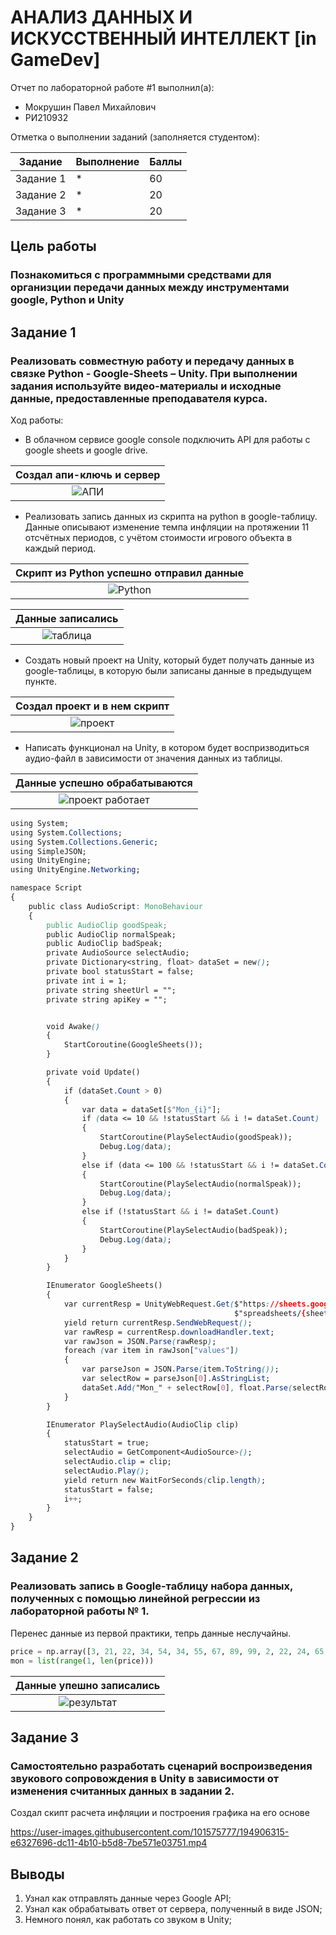 # АНАЛИЗ ДАННЫХ И ИСКУССТВЕННЫЙ ИНТЕЛЛЕКТ [in GameDev]
Отчет по лабораторной работе #1 выполнил(а):
- Мокрушин Павел Михайлович
- РИ210932

Отметка о выполнении заданий (заполняется студентом):

| Задание | Выполнение | Баллы |
| ------ | ------ | ------ |
| Задание 1 | * | 60 |
| Задание 2 | * | 20 |
| Задание 3 | * | 20 |

## Цель работы
### Познакомиться с программными средствами для организции передачи данных между инструментами google, Python и Unity

## Задание 1
### Реализовать совместную работу и передачу данных в связке Python - Google-Sheets – Unity. При выполнении задания используйте видео-материалы и исходные данные, предоставленные преподавателя курса.
Ход работы:
- В облачном сервисе google console подключить API для работы с google sheets и google drive.

| Создал апи-ключь и сервер |
| :--: |
| ![АПИ](https://user-images.githubusercontent.com/101575777/194851600-a1bf7b0a-190c-4dc7-910e-79d9ea0bb7dd.png) |

- Реализовать запись данных из скрипта на python в google-таблицу. Данные описывают изменение темпа инфляции на протяжении 11 отсчётных периодов, с учётом стоимости игрового объекта в каждый период.

| Скрипт из Python успешно отправил данные |
| :--: |
| ![Python](https://user-images.githubusercontent.com/101575777/194852828-422f28af-58e8-4dcd-8c8c-c646eb95fca3.png) |

| Данные записались |
| :--: |
| ![таблица](https://user-images.githubusercontent.com/101575777/194855239-e482acef-0b87-4e86-b939-cf11b38c6675.png) |

- Создать новый проект на Unity, который будет получать данные из google-таблицы, в которую были записаны данные в предыдущем пункте.

| Создал проект и в нем скрипт |
| :--: |
| ![проект](https://user-images.githubusercontent.com/101575777/194855825-40c07811-76b0-4608-b7e1-a5ad87a4a25e.png) |

- Написать функционал на Unity, в котором будет воспризводиться аудио-файл в зависимости от значения данных из таблицы.

| Данные успешно обрабатываются |
| :--: |
| ![проект работает](https://user-images.githubusercontent.com/101575777/194856767-39d1900b-3c01-474a-ad1f-c26bd918a2da.png) |

```css
using System;
using System.Collections;
using System.Collections.Generic;
using SimpleJSON;
using UnityEngine;
using UnityEngine.Networking;

namespace Script
{
    public class AudioScript: MonoBehaviour
    {
        public AudioClip goodSpeak;
        public AudioClip normalSpeak;
        public AudioClip badSpeak;
        private AudioSource selectAudio;
        private Dictionary<string, float> dataSet = new();
        private bool statusStart = false;
        private int i = 1;
        private string sheetUrl = "";
        private string apiKey = "";


        void Awake()
        {
            StartCoroutine(GoogleSheets());
        }

        private void Update()
        {
            if (dataSet.Count > 0)
            {
                var data = dataSet[$"Mon_{i}"];
                if (data <= 10 && !statusStart && i != dataSet.Count)
                {
                    StartCoroutine(PlaySelectAudio(goodSpeak));
                    Debug.Log(data);
                }
                else if (data <= 100 && !statusStart && i != dataSet.Count)
                {
                    StartCoroutine(PlaySelectAudio(normalSpeak));
                    Debug.Log(data);
                }
                else if (!statusStart && i != dataSet.Count)
                {
                    StartCoroutine(PlaySelectAudio(badSpeak));
                    Debug.Log(data);
                }
            }
        }

        IEnumerator GoogleSheets()
        {
            var currentResp = UnityWebRequest.Get($"https://sheets.googleapis.com/v4/" +
                                                  $"spreadsheets/{sheetUrl}/values/Лист1?key={apiKey}");
            yield return currentResp.SendWebRequest();
            var rawResp = currentResp.downloadHandler.text;
            var rawJson = JSON.Parse(rawResp);
            foreach (var item in rawJson["values"])
            {
                var parseJson = JSON.Parse(item.ToString());
                var selectRow = parseJson[0].AsStringList;
                dataSet.Add("Mon_" + selectRow[0], float.Parse(selectRow[2]));
            }
        }

        IEnumerator PlaySelectAudio(AudioClip clip)
        {
            statusStart = true;
            selectAudio = GetComponent<AudioSource>();
            selectAudio.clip = clip;
            selectAudio.Play();
            yield return new WaitForSeconds(clip.length);
            statusStart = false;
            i++;
        }
    }
}
```

## Задание 2
### Реализовать запись в Google-таблицу набора данных, полученных с помощью линейной регрессии из лабораторной работы № 1. 
Перенес данные из первой практики, тепрь данные неслучайны.
```py
price = np.array([3, 21, 22, 34, 54, 34, 55, 67, 89, 99, 2, 22, 24, 65, 79, 82, 55, 130, 150, 199])
mon = list(range(1, len(price)))
```
| Данные упешно записались |
| :--: |
| ![результат](https://user-images.githubusercontent.com/101575777/194904139-b7af07ff-63e0-4661-89fc-d882d5264181.png)|

## Задание 3
### Самостоятельно разработать сценарий воспроизведения звукового сопровождения в Unity в зависимости от изменения считанных данных в задании 2.
Создал скипт расчета инфляции и построения графика на его основе 

https://user-images.githubusercontent.com/101575777/194906315-e6327696-dc11-4b10-b5d8-7be571e03751.mp4

## Выводы
1. Узнал как отправлять данные через Google API;
2. Узнал как обрабатывать ответ от сервера, полученный в виде JSON;
3. Немного понял, как работать со звуком в Unity;
